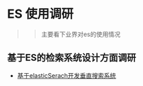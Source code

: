 # ES 使用调研



> > 主要看下业界对es的使用情况



## 基于ES的检索系统设计方面调研

* [基于elasticSerach开发垂直搜索系统](https://byronhe.com/post/elasticsearch-dev-arch/)



